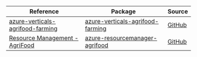 | Reference | Package | Source |
|---|---|---|
|[azure-verticals-agrifood-farming](verticals-agrifood-farming-readme.md)|[azure-verticals-agrifood-farming](https://repo1.maven.org/maven2/com/azure/azure-verticals-agrifood-farming)|[GitHub](https://github.com/Azure/azure-sdk-for-java)|
|[Resource Management - AgriFood](resourcemanager-agrifood-readme.md)|[azure-resourcemanager-agrifood](https://repo1.maven.org/maven2/com/azure/resourcemanager/azure-resourcemanager-agrifood)|[GitHub](https://github.com/Azure/azure-sdk-for-java/blob/main/sdk/agrifood/azure-resourcemanager-agrifood)|
